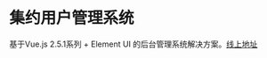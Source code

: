 # 集约用户管理系统 #
基于Vue.js 2.5.1系列 + Element UI 的后台管理系统解决方案。[线上地址](http://blog.gdfengshuo.com/example/work/)

